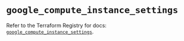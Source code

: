 # `google_compute_instance_settings`

Refer to the Terraform Registry for docs: [`google_compute_instance_settings`](https://registry.terraform.io/providers/hashicorp/google/6.35.0/docs/resources/compute_instance_settings).
